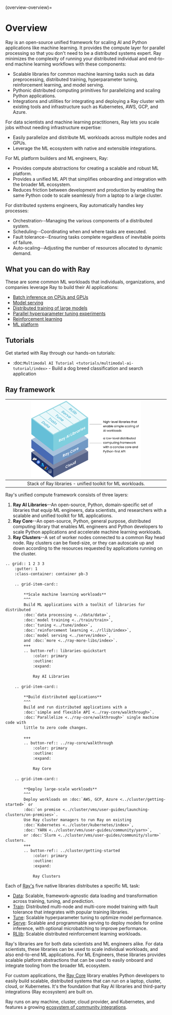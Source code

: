 (overview-overview)=
# Overview

Ray is an open-source unified framework for scaling AI and Python applications like machine learning. It provides the compute layer for parallel processing so that you don't need to be a distributed systems expert. Ray minimizes the complexity of running your distributed individual and end-to-end machine learning workflows with these components:
* Scalable libraries for common machine learning tasks such as data preprocessing, distributed training, hyperparameter tuning, reinforcement learning, and model serving.
* Pythonic distributed computing primitives for parallelizing and scaling Python applications.
* Integrations and utilities for integrating and deploying a Ray cluster with existing tools and infrastructure such as Kubernetes, AWS, GCP, and Azure.

For data scientists and machine learning practitioners, Ray lets you scale jobs without needing infrastructure expertise:
* Easily parallelize and distribute ML workloads across multiple nodes and GPUs.
* Leverage the ML ecosystem with native and extensible integrations.

For ML platform builders and ML engineers, Ray:
* Provides compute abstractions for creating a scalable and robust ML platform.
* Provides a unified ML API that simplifies onboarding and integration with the broader ML ecosystem.
* Reduces friction between development and production by enabling the same Python code to scale seamlessly from a laptop to a large cluster.

For distributed systems engineers, Ray automatically handles key processes:
* Orchestration--Managing the various components of a distributed system.
* Scheduling--Coordinating when and where tasks are executed.
* Fault tolerance--Ensuring tasks complete regardless of inevitable points of failure.
* Auto-scaling--Adjusting the number of resources allocated to dynamic demand.

## What you can do with Ray

These are some common ML workloads that individuals, organizations, and companies leverage Ray to build their AI applications:
* [Batch inference on CPUs and GPUs](project:#ref-use-cases-batch-infer)
* [Model serving](project:#ref-use-cases-model-serving)
* [Distributed training of large models](project:#ref-use-cases-distributed-training)
* [Parallel hyperparameter tuning experiments](project:#ref-use-cases-hyperparameter-tuning)
* [Reinforcement learning](project:#ref-use-cases-reinforcement-learning)
* [ML platform](project:#ref-use-cases-ml-platform)

## Tutorials

Get started with Ray through our hands-on tutorials:

* :doc:`Multimodal AI Tutorial <tutorials/multimodal-ai-tutorial/index>` - Build a dog breed classification and search application

## Ray framework

|<img src="../images/map-of-ray.svg" width="70%" loading="lazy">|
|:--:|
|Stack of Ray libraries - unified toolkit for ML workloads.|

Ray's unified compute framework consists of three layers:

1. **Ray AI Libraries**--An open-source, Python, domain-specific set of libraries that equip ML engineers, data scientists, and researchers with a scalable and unified toolkit for ML applications.
2. **Ray Core**--An open-source, Python, general purpose, distributed computing library that enables ML engineers and Python developers to scale Python applications and accelerate machine learning workloads.
3. **Ray Clusters**--A set of worker nodes connected to a common Ray head node. Ray clusters can be fixed-size, or they can autoscale up and down according to the resources requested by applications running on the cluster.

```{eval-rst}
.. grid:: 1 2 3 3
    :gutter: 1
    :class-container: container pb-3

    .. grid-item-card::

        **Scale machine learning workloads**
        ^^^
        Build ML applications with a toolkit of libraries for distributed
        :doc:`data processing <../data/data>`,
        :doc:`model training <../train/train>`,
        :doc:`tuning <../tune/index>`,
        :doc:`reinforcement learning <../rllib/index>`,
        :doc:`model serving <../serve/index>`,
        and :doc:`more <../ray-more-libs/index>`.
        +++
        .. button-ref:: libraries-quickstart
            :color: primary
            :outline:
            :expand:

            Ray AI Libraries

    .. grid-item-card::

        **Build distributed applications**
        ^^^
        Build and run distributed applications with a
        :doc:`simple and flexible API <../ray-core/walkthrough>`.
        :doc:`Parallelize <../ray-core/walkthrough>` single machine code with
        little to zero code changes.

        +++
        .. button-ref:: ../ray-core/walkthrough
            :color: primary
            :outline:
            :expand:

            Ray Core

    .. grid-item-card::

        **Deploy large-scale workloads**
        ^^^
        Deploy workloads on :doc:`AWS, GCP, Azure <../cluster/getting-started>` or
        :doc:`on premise <../cluster/vms/user-guides/launching-clusters/on-premises>`.
        Use Ray cluster managers to run Ray on existing
        :doc:`Kubernetes <../cluster/kubernetes/index>`,
        :doc:`YARN <../cluster/vms/user-guides/community/yarn>`,
        or :doc:`Slurm <../cluster/vms/user-guides/community/slurm>` clusters.
        +++
        .. button-ref:: ../cluster/getting-started
            :color: primary
            :outline:
            :expand:

            Ray Clusters
```

Each of [Ray's](../ray-air/getting-started) five native libraries distributes a specific ML task:
- [Data](../data/data): Scalable, framework-agnostic data loading and transformation across training, tuning, and prediction.
- [Train](../train/train): Distributed multi-node and multi-core model training with fault tolerance that integrates with popular training libraries.
- [Tune](../tune/index): Scalable hyperparameter tuning to optimize model performance.
- [Serve](../serve/index): Scalable and programmable serving to deploy models for online inference, with optional microbatching to improve performance.
- [RLlib](../rllib/index): Scalable distributed reinforcement learning workloads.

Ray's libraries are for both data scientists and ML engineers alike. For data scientists, these libraries can be used to scale individual workloads, and also end-to-end ML applications. For ML Engineers, these libraries provides scalable platform abstractions that can be used to easily onboard and integrate tooling from the broader ML ecosystem.

For custom applications, the [Ray Core](../ray-core/walkthrough) library enables Python developers to easily build scalable, distributed systems that can run on a laptop, cluster, cloud, or Kubernetes. It's the foundation that Ray AI libraries and third-party integrations (Ray ecosystem) are built on.

Ray runs on any machine, cluster, cloud provider, and Kubernetes, and features a growing
[ecosystem of community integrations](ray-libraries).
